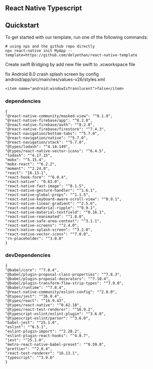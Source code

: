 ## React Native Typescript

## Quickstart

To get started with our template, run one of the following commands:
```shell
# using npx and the github repo directly
npx react-native init MyApp --template=https://github.com/delyethan/react-native-template

```

Create swift Bridging by add new file swift to .xcworkspace file

fix Android 8.0 crash splash screen by config android/app/src/main/res/values-v26/styles.xml

```
<item name="android:windowIsTranslucent">false</item>
```

### dependencies

    {
    "@react-native-community/masked-view": "^0.1.9",
    "@react-native-firebase/app": "^8.2.0",
    "@react-native-firebase/auth": "^8.2.0",
    "@react-native-firebase/firestore": "^7.4.3",
    "@react-navigation/bottom-tabs": "^5.7.0",
    "@react-navigation/native": "^5.7.0",
    "@react-navigation/stack": "^5.7.0",
    "@types/lodash": "^4.14.149",
    "@types/react-native-vector-icons": "^6.4.5",
    "lodash": "^4.17.15",
    "mobx": "^5.15.4",
    "mobx-react": "^6.2.2",
    "moment": "^2.24.0",
    "react": "16.13.1",
    "react-hook-form": "^6.0.4",
    "react-native": "0.63.0",
    "react-native-fast-image": "^8.1.5",
    "react-native-gesture-handler": "^1.6.1",
    "react-native-global-props": "^1.1.5",
    "react-native-keyboard-aware-scroll-view": "^0.9.1",
    "react-native-linear-gradient": "^2.5.6",
    "react-native-material-ripple": "^0.9.1",
    "react-native-material-textfield": "^0.16.1",
    "react-native-reanimated": "^1.8.0",
    "react-native-safe-area-context": "^3.1.1",
    "react-native-screens": "^2.4.0",
    "react-native-splash-screen": "^3.2.0",
    "react-native-vector-icons": "^7.0.0",
    "rn-placeholder": "^3.0.0"
    }

### devDependencies

    {
    "@babel/core": "^7.8.4",
    "@babel/plugin-proposal-class-properties": "^7.8.3",
    "@babel/plugin-proposal-decorators": "^7.10.4",
    "@babel/plugin-transform-flow-strip-types": "^7.9.0",
    "@babel/runtime": "^7.8.4",
    "@react-native-community/eslint-config": "^2.0.0",
    "@types/jest": "^26.0.4",
    "@types/react": "^16.9.43",
    "@types/react-native": "^0.62.18",
    "@types/react-test-renderer": "^16.9.2",
    "@typescript-eslint/eslint-plugin": "^3.6.0",
    "@typescript-eslint/parser": "^3.6.0",
    "babel-jest": "^25.1.0",
    "eslint": "^6.5.1",
    "eslint-plugin-import": "^2.20.2",
    "eslint-plugin-react-hooks": "^4.0.7",
    "jest": "^25.1.0",
    "metro-react-native-babel-preset": "^0.59.0",
    "prettier": "^2.0.4",
    "react-test-renderer": "16.13.1",
    "typescript": "^3.9.6"
    }
